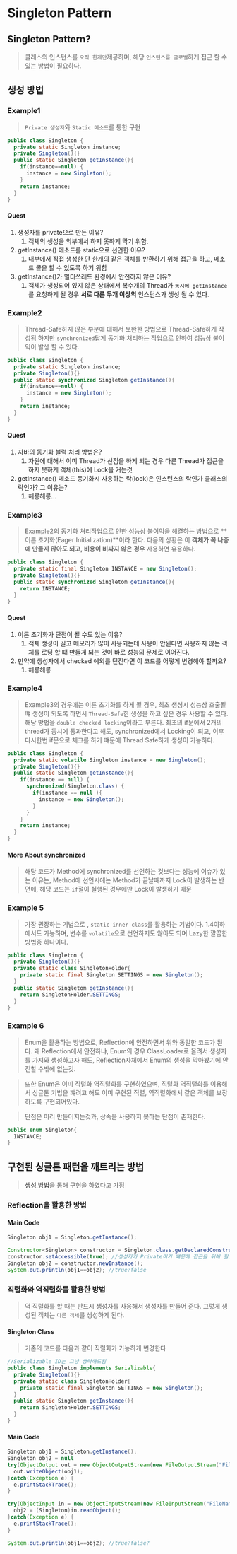 # Singleton Pattern

## Singleton Pattern?

> 클래스의 인스턴스를 `오직 한개만`제공하며, 해당 `인스턴스를 글로벌`하게 접근 할 수 있는 방법이 필요하다.

## 생성 방법

### Example1

> `Private 생성자`와 `Static 메소드`를 통한 구현

```java
public class Singleton {
  private static Singleton instance;
  private Singleton(){}
  public static Singleton getInstance(){
    if(instance==null) {
      instance = new Singleton();
    }
    return instance;
  }
}
```

#### Quest

1. 생성자를 private으로 만든 이유?
   1. 객체의 생성을 외부에서 하지 못하게 막기 위함.
2. getInstance() 메소드를 static으로 선언한 이유?
   1. 내부에서 직접 생성한 단 한개의 같은 객체를 반환하기 위해 접근을 하고, 메소드 콜을 할 수 있도록 하기 위함
3. getInstance()가 멀티쓰레드 환경에서 안전하지 않은 이유?
   1. 객체가 생성되어 있지 않은 상태에서 복수개의 Thread가 `동시에 getInstance`를 요청하게 될 경우 **서로 다른 두개 이상의** 인스턴스가 생성 될 수 있다.

### Example2

> Thread-Safe하지 않은 부분에 대해서 보완한 방법으로 Thread-Safe하게 작성됨
> 하지만 `synchronized`답게 동기화 처리하는 작업으로 인하여 성능상 불이익이 발생 할 수 있다.

```java
public class Singleton {
  private static Singleton instance;
  private Singleton(){}
  public static synchronized Singletom getInstance(){
    if(instance==null) {
      instance = new Singleton();
    }
    return instance;
  }
}
```

#### Quest

1. 자바의 동기화 블럭 처리 방법은?
   1. 자원에 대해서 이미 Thread가 선점을 하게 되는 경우 다른 Thread가 접근을 하지 못하게 객체(this)에 Lock을 거는것
2. getInstance() 메소드 동기화시 사용하는 락(lock)은 인스턴스의 락인가 클래스의 락인가? 그 이유는?
   1. 헤롱헤롱...

### Example3

> Example2의 동기화 처리작업으로 인한 성능상 불이익을 해결하는 방법으로 **이른 초기화(Eager Initialization)**이라 한다.
> 다음의 상황은 이 **객체가 꼭 나중에 만들지 않아도 되고, 비용이 비싸지 않은 경우** 사용하면 유용하다.

```java
public class Singleton {
  private static final Singleton INSTANCE = new Singleton();
  private Singleton(){}
  public static synchronized Singletom getInstance(){
    return INSTANCE;
  }
}
```

#### Quest

1. 이른 초기화가 단점이 될 수도 있는 이유?
   1. 객체 생성이 길고 메모리가 많이 사용되는데 사용이 안된다면 사용하지 않는 객체를 로딩 할 떄 만들게 되는 것이 바로 성능의 문제로 이어진다.
2. 만약에 생성자에서 checked 예외를 던진다면 이 코드를 어떻게 변경해야 할까요?
   1. 헤롱헤롱

### Example4

> Example3의 경우에는 이른 초기화를 하게 될 경우, 최초 생성시 성능상 호출될떄 생성이 되도록 하면서 `Thread-Safe`한 생성을 하고 싶은 경우 사용할 수 있다.
> 해당 방법을 `double checked locking`이라고 부른다.
> 최초의 if문에서 2개의 thread가 동시에 통과한다고 해도, synchronized에서 Locking이 되고, 이후 다시한번 if문으로 체크를 하기 떄문에 Thread Safe하게 생성이 가능하다.

```java
public class Singleton {
  private static volatile Singleton instance = new Singleton();
  private Singleton(){}
  public static Singletom getInstance(){
    if(instance == null) {
      synchronized(Singleton.class) {
        if(instance == null ){
          instance = new Singleton();
        }
      }
    }
    return instance;
  }
}
```

#### More About synchronized

> 해당 코드가 Method에 synchronized를 선언하는 것보다는 성능에 이슈가 있는 이유는, Method에 선언시에는 Method가 끝날때까지 Lock이 발생하는 반면에,
> 해당 코드는 `if`절이 실행된 경우에만 Lock이 발생하기 때문

### Example 5

> 가장 권장하는 기법으로 , `static inner class`를 활용하는 기법이다.
> 1.4이하에서도 가능하며, 변수를 `volatile`으로 선언하지도 않아도 되며 Lazy한 깔끔한 방법중 하나이다.

```java
public class Singleton {
  private Singleton(){}
  private static class SingletonHolder{
    private static final Singleton SETTINGS = new Singleton();
  }
  public static Singletom getInstance(){
    return SingletonHolder.SETTINGS;
  }
}
```

### Example 6

> Enum을 활용하는 방법으로, Reflection에 안전하면서 위와 동일한 코드가 된다.
> 왜 Reflection에서 안전하냐, Enum의 경우 ClassLoader로 올려서 생성자를 가져와 생성하고자 해도, Reflection자체에서 Enum의 생성을 막아놨기에 안전할 수밖에 없는것.

> 또한 Enum은 이미 직렬화 역직렬화를 구현하였으며, 직렬화 역직렬화를 이용해서 싱글톤 기법을 꺠려고 해도 이미 구현된 직렬, 역직렬화에서 같은 객체를 보장하도록 구현되어있다.

> 단점은 미리 만들어지는것과, 상속을 사용하지 못하는 단점이 존재한다.

```java
public enum Singleton{
  INSTANCE;
}
```

## 구현된 싱글톤 패턴을 깨트리는 방법

> [생성 방법](#생성-방법)을 통해 구현을 하였다고 가정

### Reflection을 활용한 방법

#### Main Code

```java
Singleton obj1 = Singleton.getInstance();

Constructor<Singleton> constructor = Singleton.class.getDeclaredConstructor();
constructor.setAccessible(true); //생성자가 Private이기 떄문에 접근을 위해 필요함.
Singleton obj2 = constructor.newInstance();
System.out.println(obj1==obj2); //true?false
```

### 직렬화와 역직렬화를 활용한 방법

> 역 직렬화를 할 때는 반드시 생성자를 사용해서 생성자를 만들어 준다.
> 그렇게 생성된 객체는 `다른 객체`를 생성하게 된다.

#### Singleton Class

> 기존의 코드를 다음과 같이 직렬화가 가능하게 변경한다

```java
//Serializable ID는 그냥 생략해도됨
public class Singleton implements Serializable{
  private Singleton(){}
  private static class SingletonHolder{
    private static final Singleton SETTINGS = new Singleton();
  }
  public static Singletom getInstance(){
    return SingletonHolder.SETTINGS;
  }
}
```

#### Main Code

```java
Singleton obj1 = Singleton.getInstance();
Singleton obj2 = null
try(ObjectOutput out = new ObjectOutputStream(new FileOutputStream("FileName"))) {
  out.writeObject(obj1);
}catch(Exception e) {
  e.printStackTrace();
}

try(ObjectInput in = new ObjectInputStream(new FileInputStream("FileName"))) {
  obj2 = (Singleton)in.readObject();
}catch(Exception e) {
  e.printStackTrace();
}

System.out.println(obj1==obj2); //true?false?
```
